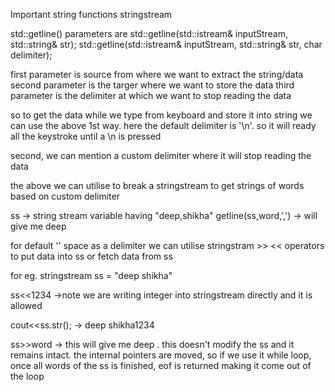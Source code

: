 Important string functions
stringstream

std::getline()
parameters are 
std::getline(std::istream& inputStream, std::string& str);
std::getline(std::istream& inputStream, std::string& str, char delimiter);

first parameter is source from where we want to extract the string/data
second parameter is the targer where we want to store the data
third parameter is the delimiter at which we want to stop reading the data

so to get the data while we type from keyboard and store it into string we can use the above 1st way. here the default delimiter is '\n'. so it will ready all the keystroke until a \n is pressed

second, we can mention a custom delimiter where it will stop reading the data

the above we can utilise to break a stringstream to get strings of words based on custom delimiter

ss -> string stream variable having "deep,shikha"
getline(ss,word,',') -> will give me deep

for default '' space as a delimiter we can utilise stringstram >> << operators to put data into ss or fetch data from ss

for eg. 
stringstream ss = "deep shikha"

ss<<1234 ->note we are writing integer into stringstream directly and it is allowed

cout<<ss.str(); -> deep shikha1234

ss>>word -> this will give me deep . this doesn't modify the ss and it remains intact. the internal pointers are moved, so if we use it while loop, once all words of the ss is finished, eof is returned making it come out of the loop
